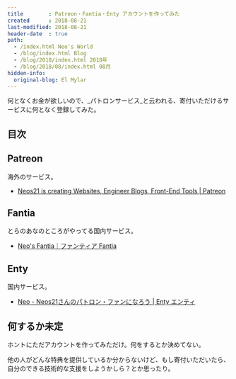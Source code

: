 ```yaml
---
title        : Patreon・Fantia・Enty アカウントを作ってみた
created      : 2018-08-21
last-modified: 2018-08-21
header-date  : true
path:
  - /index.html Neo's World
  - /blog/index.html Blog
  - /blog/2018/index.html 2018年
  - /blog/2018/08/index.html 08月
hidden-info:
  original-blog: El Mylar
---
```


何となくお金が欲しいので、_パトロンサービス_と云われる、寄付いただけるサービスに何となく登録してみた。

## 目次

## Patreon

海外のサービス。

- [Neos21 is creating Websites, Engineer Blogs, Front-End Tools | Patreon](https://www.patreon.com/Neos21)

## Fantia

とらのあなのところがやってる国内サービス。

- [Neo's Fantia｜ファンティア Fantia](https://fantia.jp/Neos21)

## Enty

国内サービス。

- [Neo - Neos21さんのパトロン・ファンになろう | Enty エンティ](https://enty.jp/Neos21)

## 何するか未定

ホントにただアカウントを作ってみただけ。何をするとか決めてない。

他の人がどんな特典を提供しているか分からないけど、もし寄付いただいたら、自分のできる技術的な支援をしようかしら？とか思ったり。
